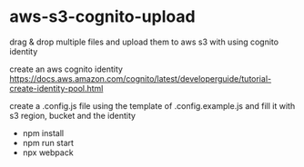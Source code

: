 # aws-s3-cognito-upload

drag & drop multiple files and upload them to aws s3 with using cognito identity

create an aws cognito identity
https://docs.aws.amazon.com/cognito/latest/developerguide/tutorial-create-identity-pool.html

create a .config.js file using the template of .config.example.js and fill it with s3 region, bucket and the identity

- npm install
- npm run start
- npx webpack